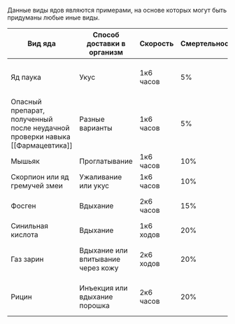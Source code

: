 Данные виды ядов являются примерами, на основе которых могут быть придуманы любые иные виды.

| Вид яда                                                                       | Способ доставки в организм         | Скорость  | Смертельность | Симптомы                                        | Существование противоядия |
| ----------------------------------------------------------------------------- | ---------------------------------- | --------- | ------------- | ----------------------------------------------- | ------------------------- |
| Яд паука                                                                      | Укус                               | 1к6 часов | 5%            | Боль, озноб, тошнота, возможен некроз           | Да                        |
| Опасный препарат, полученный после неудачной проверки навыка [[Фармацевтика]] | Разные варианты                    | 1к6 часов | 5%            | Обычно боль, диарея, судороги или удушье        | Да                        |
| Мышьяк                                                                        | Проглатывание                      | 1к6 часов | 10%           | Боль, диарея, спазмы                            | Нет                       |
| Скорпион или яд гремучей змеи                                                 | Ужаливание или укус                | 1к6 часов | 10%           | Боль, слабость, кровотечение                    | Да                        |
| Фосген                                                                        | Вдыхание                           | 2к6 часов | 15%           | Волдыри, кашель, кровь, удушье                  | Нет                       |
| Синильная кислота                                                             | Вдыхание                           | 1к6 ходов | 20%           | Удушье                                          | Да                        |
| Газ зарин                                                                     | Вдыхание или впитывание через кожу | 2к6 ходов | 20%           | Мышечные сокращения, судороги, удушье           | Да                        |
| Рицин                                                                         | Инъекция или вдыхание порошка      | 2к6 часов | 20%           | Диарея, шок, судороги, нарушения кровообращения | Нет                       |
